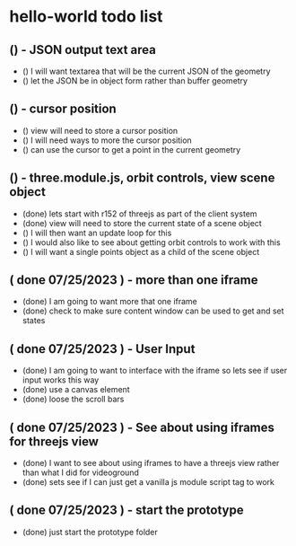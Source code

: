 # hello-world todo list

## () - JSON output text area
* () I will want textarea that will be the current JSON of the geometry
* () let the JSON be in object form rather than buffer geometry

## () - cursor position
* () view will need to store a cursor position
* () I will need ways to more the cursor position
* () can use the cursor to get a point in the current geometry

## () - three.module.js, orbit controls, view scene object
* (done) lets start with r152 of threejs as part of the client system
* (done) view will need to store the current state of a scene object
* () I will then want an update loop for this
* () I would also like to see about getting orbit controls to work with this
* () I will want a single points object as a child of the scene object

<!-- DONE -->

## ( done 07/25/2023 ) - more than one iframe
* (done) I am going to want more that one iframe
* (done) check to make sure content window can be used to get and set states

## ( done 07/25/2023 ) - User Input
* (done) I am going to want to interface with the iframe so lets see if user input works this way
* (done) use a canvas element
* (done) loose the scroll bars

## ( done 07/25/2023 ) - See about using iframes for threejs view
* (done) I want to see about using iframes to have a threejs view rather than what I did for videoground
* (done) sets see if I can just get a vanilla js module script tag to work

## ( done 07/25/2023 ) - start the prototype
* (done) just start the prototype folder